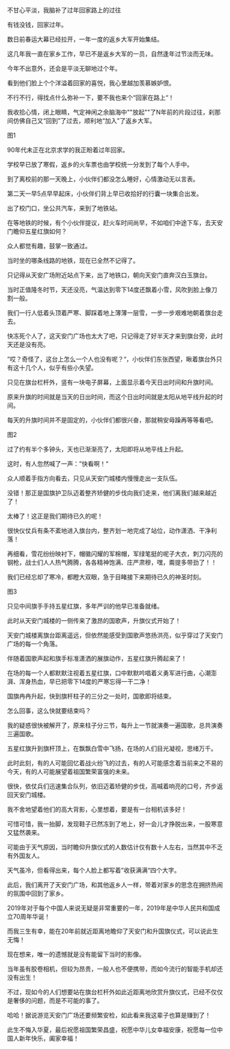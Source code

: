 不甘心平淡，我脑补了过年回家路上的过往



有钱没钱，回家过年。

数日前春运大幕已经拉开，一年一度的返乡大军开始集结。

这几年我一直在家乡工作，早已不是返乡大军的一员，自然逢年过节淡而无味。

今年不出意外，还会是平淡无聊地过个年。

看到他们脸上个个洋溢着回家的喜悦，我心里越加羡慕嫉妒恨。

不行不行，得找点什么弥补一下，要不我也来个“回家在路上“！

我收拾心情，闭上眼睛，气定神闲之余脑海中""放起""了N年前的片段过往，刹那间仿佛自己又“回到”了过去，顺利地“加入”了返乡大军。

图1



90年代未正在北京求学的我正盼着过年回家。

学校早已放了寒假，返乡的火车票也由学校统一分发到了每个人手中。

到了离校前的那一天晚上，小伙伴们都没怎么睡好，心情激动无以言表。

第二天一早5点早早起床，小伙伴们背上早已收拾好的行囊一块集合出发。

出了校门口，坐公共汽车，来到了地铁站。

在等地铁的时候，有个小伙伴提议，赶火车时间尚早，不如咱们中途下车，去天安门瞻仰五星红旗如何？

众人都觉有趣，鼓掌一致通过。



当时坐的哪条线路的地铁，现在已全然不记得了。

只记得从天安广场附近站点下来，出了地铁口，朝向天安门直奔汉白玉旗台。

当时正值隆冬时节，天还没亮，气温达到零下14度还飘着小雪，风吹到脸上像刀割一般。

我们一行人低着头顶着严寒、脚踩着地上薄薄一层雪，一步一步艰难地朝着旗台走去。

快冻死个人了，这天安门广场也太大了吧，只记得走了好半天才来到旗台旁，此时天还是没有亮。

”哎？奇怪了，这台上怎么一个人也没有呢？“，小伙伴们东张西望，瞅着旗台外只有这十几个人，似乎有些小失望。

只见在旗台栏杆外，竖有一块电子屏幕，上面显示着今天日出时间和升旗时间。

原来升旗的时间就是当天的日出时间，而这个日出时间就是太阳从地平线升起的时间。

每天的升旗时间并不是固定的，小伙伴们都很兴奋，那就稍安毋躁再等等看吧。



图2



过了约有半个多钟头，天也已渐渐亮了，太阳即将从地平线上升起。

这时，有人忽然喊了一声：”快看啊！“

众人顺着手指方向看去，只见从天安门城楼内慢慢走出一支队伍。

没错！那正是国旗护卫队迈着整齐矫健的步伐向我们走来，他们离我们越来越近了！

太棒了！这正是我们期待已久的呢！

很快仪仗兵有条不紊地进入旗台内，整齐划一地完成了站位，动作潇洒、干净利落！

再细看，雪花纷纷映衬下，帽徽闪耀的军棉帽，军绿笔挺的呢子大衣，刺刀闪亮的钢枪，战士们人人热气腾腾，各各精神饱满、庄严肃穆，嘿，甭提多带劲了！！

我们已经忘却了寒冷，都瞪大双眼，急于目睹接下来期待已久的神圣时刻。



图3



只见中间旗手手持五星红旗，多年严训的他早已准备就绪。

此时从天安门城楼的一侧传来了激昂的国歌声，升旗仪式开始了！

天安门城楼离旗台距离遥远，但依然能感受到国歌声悠扬洪亮，似乎穿过了天安门广场的每一个角落。

伴随着国歌声起和旗手标准潇洒的展旗动作，五星红旗升腾起来了！



在场的每一个人都默默注视着五星红旗，口中默默吟唱着义勇军进行曲，心潮澎湃、浑身热血，早已把零下14度的严寒忘得一干二净！

国旗冉冉升起，快到旗杆柱子的三分之一处时，国歌即将结束。

怎么回事，这么快就要结束吗？

我的疑惑很快被解开了，原来柱子分三节，每升上一节就演奏一遍国歌，总共演奏三遍国歌。



五星红旗升到旗杆顶上，在飘飘白雪中飞扬，在场的人们目光凝视，思绪万千。

此时此刻，有的人可能回忆着战火纷飞的过去，有的人可能感念着当前来之不易的今天，有的人可能展望着祖国繁荣富强的未来。

很快，依仗兵们迅速集合队列，依旧迈着矫健的步伐，高喊着响亮的口号，齐步返回天安门城楼。

我不舍地望着他们的高大背影，心里想着，要是有一台相机该多好！

可惜可惜，我一抬脚，发现鞋子已然冻到了地上，好一会儿才挣脱出来，一股寒意又猛然袭来。



可能由于天气原因，当时瞻仰升旗仪式的人数估计仅有数十人左右，当然其中不乏有外国友人。

天气虽冷，但看得出来，每个人脸上都写着”收获满满“四个大字。

此后，我们离开了天安门广场，和其他返乡人一样，带着对家乡的思念在拥挤热闹的氛围中回到了家乡。



2019年对于每个中国人来说无疑是非常重要的一年，2019年是中华人民共和国成立70周年华诞！

而我三生有幸，能在20年前就近距离地瞻仰了天安门和升国旗仪式，可以说此生无悔！

现在想来，唯一的遗憾就是没有能留下当时的影像。

当年虽有胶卷相机，但较为昂贵，一般人也不便携带，而如今流行的智能手机却还没有出生！

不过，现如今的人们想要站在旗台栏杆外如此近距离地欣赏升旗仪式，已经不仅仅是奢侈的问题，而是不可能的事了。

哈哈！据说游览天安门广场还要频繁安检，如此看来我这辈子也算是赚到了！

此生不悔入华夏，最后祝愿祖国繁荣昌盛，祝愿中华儿女幸福安康，祝愿每一位中国人新年快乐，阖家幸福！













